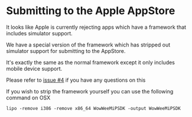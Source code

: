 Submitting to the Apple AppStore
==================================

It looks like Apple is currently rejecting apps which have a framework that includes simulator support. 

We have a special version of the framework which has stripped out simulator support for submitting to the AppStore.

It's exactly the same as the normal framework except it only includes mobile device support.

Please refer to [issue #4](https://github.com/WowWeeLabs/MiP-iOS-SDK/issues/4) if you have any questions on this

If you wish to strip the framework yourself you can use the following command on OSX

    lipo -remove i386 -remove x86_64 WowWeeMiPSDK -output WowWeeMiPSDK